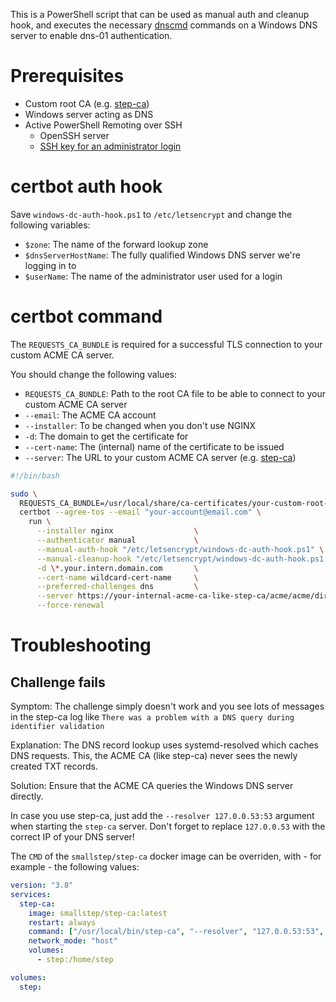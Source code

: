 This is a PowerShell script that can be used as manual auth and cleanup hook,
and executes the necessary [dnscmd](https://docs.microsoft.com/en-us/windows-server/administration/windows-commands/dnscmd)
commands on a Windows DNS server to enable dns-01 authentication.

# Prerequisites

- Custom root CA (e.g. [step-ca](https://smallstep.com/docs/step-ca))
- Windows server acting as DNS
- Active PowerShell Remoting over SSH
  - OpenSSH server
  - [SSH key for an administrator login](https://docs.microsoft.com/de-de/windows-server/administration/openssh/openssh_keymanagement#administrative-user)

# certbot auth hook

Save `windows-dc-auth-hook.ps1` to `/etc/letsencrypt` and change the following variables:

- `$zone`: The name of the forward lookup zone
- `$dnsServerHostName`: The fully qualified Windows DNS server we're logging in to
- `$userName`: The name of the administrator user used for a login

# certbot command

The `REQUESTS_CA_BUNDLE` is required for a successful TLS connection to your
custom ACME CA server.

You should change the following values:

- `REQUESTS_CA_BUNDLE`: Path to the root CA file to be able to connect to your custom ACME CA server
- `--email`: The ACME CA account
- `--installer`: To be changed when you don't use NGINX
- `-d`: The domain to get the certificate for
- `--cert-name`: The (internal) name of the certificate to be issued
- `--server`: The URL to your custom ACME CA server (e.g. [step-ca](https://smallstep.com/docs/step-ca))

```bash
#!/bin/bash

sudo \
  REQUESTS_CA_BUNDLE=/usr/local/share/ca-certificates/your-custom-root-ca.crt \
  certbot --agree-tos --email "your-account@email.com" \
    run \
      --installer nginx                  \
      --authenticator manual             \
      --manual-auth-hook "/etc/letsencrypt/windows-dc-auth-hook.ps1" \
      --manual-cleanup-hook "/etc/letsencrypt/windows-dc-auth-hook.ps1 --remove" \
      -d \*.your.intern.domain.com       \
      --cert-name wildcard-cert-name     \
      --preferred-challenges dns         \
      --server https://your-internal-acme-ca-like-step-ca/acme/acme/directory \
      --force-renewal
```

# Troubleshooting

## Challenge fails

Symptom: The challenge simply doesn't work and you see lots of messages in the step-ca log like `There was a problem with a DNS query during identifier validation`

Explanation: The DNS record lookup uses systemd-resolved which caches DNS requests. This, the ACME CA (like step-ca) never sees the newly created TXT records.

Solution: Ensure that the ACME CA queries the Windows DNS server directly.

In case you use step-ca, just add the `--resolver 127.0.0.53:53` argument when starting the `step-ca` server. Don't forget to replace `127.0.0.53` with the correct IP of your DNS server!

The `CMD` of the `smallstep/step-ca` docker image can be overriden, with - for example - the following values:

```yaml
version: "3.8"
services:
  step-ca:
    image: smallstep/step-ca:latest
    restart: always
    command: ["/usr/local/bin/step-ca", "--resolver", "127.0.0.53:53", "--password-file", "/home/step/secrets/password", "/home/step/config/ca.json"]
    network_mode: "host"
    volumes:
      - step:/home/step

volumes:
  step:
```
